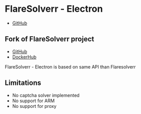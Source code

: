 # FlareSolverr - Electron

- [GitHub](https://github.com/acoradd/flaresolverr-electron)

## Fork of FlareSolverr project
- [GitHub](https://github.com/FlareSolverr/FlareSolverr)
- [DockerHub](https://hub.docker.com/r/flaresolverr/flaresolverr)

FlareSolverr - Electron is based on same API than Flaresolverr


## Limitations
- No captcha solver implemented
- No support for ARM
- No support for proxy
